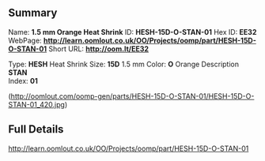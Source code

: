 

 ## Summary
Name: __1.5 mm Orange Heat Shrink__
ID: __HESH-15D-O-STAN-01__
Hex ID: __EE32__
WebPage: __http://learn.oomlout.co.uk/OO/Projects/oomp/part/HESH-15D-O-STAN-01__
Short URL: __http://oom.lt/EE32__

Type: __HESH__ Heat Shrink 
Size: __15D__ 1.5 mm 
Color: __O__ Orange 
Description __STAN__  
Index: __01__


(http://oomlout.com/oomp-gen/parts/HESH-15D-O-STAN-01/HESH-15D-O-STAN-01_420.jpg)


 ## Full Details
 http://learn.oomlout.co.uk/OO/Projects/oomp/part/HESH-15D-O-STAN-01














